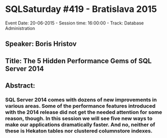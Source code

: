 # SQLSaturday #419 - Bratislava 2015
Event Date: 20-06-2015 - Session time: 16:00:00 - Track: Database Administration
## Speaker: Boris Hristov
## Title: The 5 Hidden Performance Gems of SQL Server 2014
## Abstract:
### SQL Server 2014 comes with dozens of new improvements in various areas. Some of the performance features introduced with the 2014 release did not get the needed attention for some reason, though. In this session we will see five new ways to make our applications dramatically faster. And no, neither of these is Hekaton tables nor clustered columnstore indexes. 
